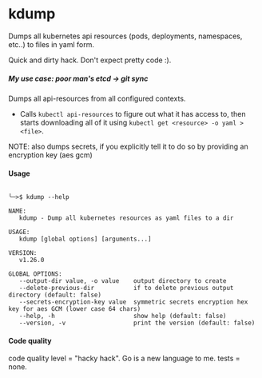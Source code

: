 # kdump
Dumps all kubernetes api resources (pods, deployments, namespaces, etc..) to files in yaml form.

Quick and dirty hack. Don't expect pretty code :).

##### *My use case: poor man's etcd -> git sync*

Dumps all api-resources from all configured contexts.

* Calls `kubectl api-resources` to figure out what it has access to, then starts downloading all of it using `kubectl get <resource> -o yaml > <file>`.

NOTE: also dumps secrets, if you explicitly tell it to do so by providing an encryption key (aes gcm)

#### Usage


```

╰─>$ kdump --help

NAME:
   kdump - Dump all kubernetes resources as yaml files to a dir

USAGE:
   kdump [global options] [arguments...]

VERSION:
   v1.26.0

GLOBAL OPTIONS:
   --output-dir value, -o value    output directory to create
   --delete-previous-dir           if to delete previous output directory (default: false)
   --secrets-encryption-key value  symmetric secrets encryption hex key for aes GCM (lower case 64 chars)
   --help, -h                      show help (default: false)
   --version, -v                   print the version (default: false)
   ```

#### Code quality

code quality level = "hacky hack". Go is a new language to me.
tests = none.
